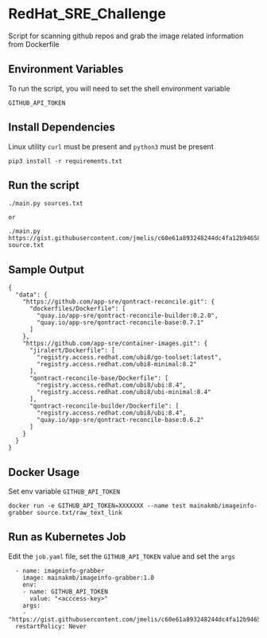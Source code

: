 # RedHat_SRE_Challenge

Script for scanning github repos and grab the image related information from Dockerfile

## Environment Variables

To run the script, you will need to set the shell environment variable

`GITHUB_API_TOKEN`

## Install Dependencies

Linux utility `curl` must be present and `python3` must be present
```
pip3 install -r requirements.txt
```

## Run the script

```
./main.py sources.txt

or

./main.py https://gist.githubusercontent.com/jmelis/c60e61a893248244dc4fa12b946585c4/raw/25d39f67f2405330a6314cad64fac423a171162c/sources.txt source.txt
```

## Sample Output

```
{
  "data": {
    "https://github.com/app-sre/qontract-reconcile.git": {
      "dockerfiles/Dockerfile": [
        "quay.io/app-sre/qontract-reconcile-builder:0.2.0",
        "quay.io/app-sre/qontract-reconcile-base:0.7.1"
      ]
    },
    "https://github.com/app-sre/container-images.git": {
      "jiralert/Dockerfile": [
        "registry.access.redhat.com/ubi8/go-toolset:latest",
        "registry.access.redhat.com/ubi8-minimal:8.2"
      ],
      "qontract-reconcile-base/Dockerfile": [
        "registry.access.redhat.com/ubi8/ubi:8.4",
        "registry.access.redhat.com/ubi8/ubi-minimal:8.4"
      ],
      "qontract-reconcile-builder/Dockerfile": [
        "registry.access.redhat.com/ubi8/ubi:8.4",
        "quay.io/app-sre/qontract-reconcile-base:0.6.2"
      ]
    }
  }
}
```

## Docker Usage

Set env variable  `GITHUB_API_TOKEN`

```
docker run -e GITHUB_API_TOKEN=XXXXXXX --name test mainakmb/imageinfo-grabber source.txt/raw_text_link
```

## Run as Kubernetes Job

Edit the `job.yaml` file, set the `GITHUB_API_TOKEN` value and set the `args`

```
  - name: imageinfo-grabber
    image: mainakmb/imageinfo-grabber:1.0
    env:
    - name: GITHUB_API_TOKEN
      value: "<acccess-key>"
    args: 
    - "https://gist.githubusercontent.com/jmelis/c60e61a893248244dc4fa12b946585c4/raw/25d39f67f2405330a6314cad64fac423a171162c/sources.txt"
  restartPolicy: Never
```
